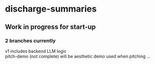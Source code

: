 # discharge-summaries
## Work in progress for start-up
### 2 branches currently
v1 includes backend LLM logic  
pitch-demo (not complete) will be aesthetic demo used when pitching
...
